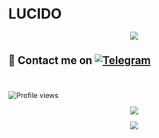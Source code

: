 # LUCIDO
<p align="center">
  <img src="https://media.giphy.com/media/SnVZO1N0Wo6u4/giphy.gif">
</p>


## 📨 Contact me on [![Telegram](https://img.shields.io/badge/telegram-1b77FF.svg?style=for-the-badge&logo=telegram)](https://t.me/mr_dark_prince) 
<br>

![Profile views](https://komarev.com/ghpvc/?username=Mr-Dark-Prince&color=blue&style=flat-square&label=Profile+Views)
<p align="center"><a href="https://github.com/mr-dark-prince"><img src="https://github-readme-stats.vercel.app/api?username=mr-dark-prince&show_icons=true&theme=radical"></a></p>
<p align="center"><a href="https://github.com/mr-dark-prince"><img src="https://github-readme-stats.vercel.app/api/top-langs/?username=mr-dark-prince&theme=radical&layout=compact"></a></p>
